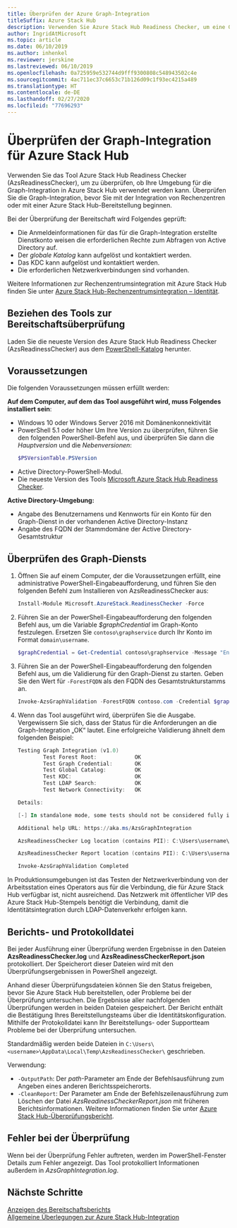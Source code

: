 ```yaml
---
title: Überprüfen der Azure Graph-Integration
titleSuffix: Azure Stack Hub
description: Verwenden Sie Azure Stack Hub Readiness Checker, um eine Graph-Integration für Azure Stack Hub zu überprüfen.
author: IngridAtMicrosoft
ms.topic: article
ms.date: 06/10/2019
ms.author: inhenkel
ms.reviewer: jerskine
ms.lastreviewed: 06/10/2019
ms.openlocfilehash: 0a725959e532744d9fff9300808c548943502c4e
ms.sourcegitcommit: 4ac711ec37c6653c71b126d09c1f93ec4215a489
ms.translationtype: HT
ms.contentlocale: de-DE
ms.lasthandoff: 02/27/2020
ms.locfileid: "77696293"
---
```

# <a name="validate-graph-integration-for-azure-stack-hub"></a>Überprüfen der Graph-Integration für Azure Stack Hub

Verwenden Sie das Tool Azure Stack Hub Readiness Checker (AzsReadinessChecker), um zu überprüfen, ob Ihre Umgebung für die Graph-Integration in Azure Stack Hub verwendet werden kann. Überprüfen Sie die Graph-Integration, bevor Sie mit der Integration von Rechenzentren oder mit einer Azure Stack Hub-Bereitstellung beginnen.

Bei der Überprüfung der Bereitschaft wird Folgendes geprüft:

* Die Anmeldeinformationen für das für die Graph-Integration erstellte Dienstkonto weisen die erforderlichen Rechte zum Abfragen von Active Directory auf.
* Der *globale Katalog* kann aufgelöst und kontaktiert werden.
* Das KDC kann aufgelöst und kontaktiert werden.
* Die erforderlichen Netzwerkverbindungen sind vorhanden.

Weitere Informationen zur Rechenzentrumsintegration mit Azure Stack Hub finden Sie unter [Azure Stack Hub-Rechenzentrumsintegration – Identität](azure-stack-integrate-identity.md).

## <a name="get-the-readiness-checker-tool"></a>Beziehen des Tools zur Bereitschaftsüberprüfung

Laden Sie die neueste Version des Azure Stack Hub Readiness Checker (AzsReadinessChecker) aus dem [PowerShell-Katalog](https://aka.ms/AzsReadinessChecker) herunter.

## <a name="prerequisites"></a>Voraussetzungen

Die folgenden Voraussetzungen müssen erfüllt werden:

**Auf dem Computer, auf dem das Tool ausgeführt wird, muss Folgendes installiert sein**:

* Windows 10 oder Windows Server 2016 mit Domänenkonnektivität
* PowerShell 5.1 oder höher Um Ihre Version zu überprüfen, führen Sie den folgenden PowerShell-Befehl aus, und überprüfen Sie dann die *Hauptversion* und die *Nebenversionen*:
    ```powershell
    $PSVersionTable.PSVersion
    ```
* Active Directory-PowerShell-Modul.
* Die neueste Version des Tools [Microsoft Azure Stack Hub Readiness Checker](https://aka.ms/AzsReadinessChecker).

**Active Directory-Umgebung:**

* Angabe des Benutzernamens und Kennworts für ein Konto für den Graph-Dienst in der vorhandenen Active Directory-Instanz
* Angabe des FQDN der Stammdomäne der Active Directory-Gesamtstruktur

## <a name="validate-the-graph-service"></a>Überprüfen des Graph-Diensts

1. Öffnen Sie auf einem Computer, der die Voraussetzungen erfüllt, eine administrative PowerShell-Eingabeaufforderung, und führen Sie den folgenden Befehl zum Installieren von AzsReadinessChecker aus:

    ```powershell
    Install-Module Microsoft.AzureStack.ReadinessChecker -Force
    ```

1. Führen Sie an der PowerShell-Eingabeaufforderung den folgenden Befehl aus, um die Variable *$graphCredential* im Graph-Konto festzulegen. Ersetzen Sie `contoso\graphservice` durch Ihr Konto im Format `domain\username`.

    ```powershell
    $graphCredential = Get-Credential contoso\graphservice -Message "Enter Credentials for the Graph Service Account"
    ```

1. Führen Sie an der PowerShell-Eingabeaufforderung den folgenden Befehl aus, um die Validierung für den Graph-Dienst zu starten. Geben Sie den Wert für `-ForestFQDN` als den FQDN des Gesamtstrukturstamms an.

    ```powershell
    Invoke-AzsGraphValidation -ForestFQDN contoso.com -Credential $graphCredential
    ```

1. Wenn das Tool ausgeführt wird, überprüfen Sie die Ausgabe. Vergewissern Sie sich, dass der Status für die Anforderungen an die Graph-Integration „OK“ lautet. Eine erfolgreiche Validierung ähnelt dem folgenden Beispiel:

    ```powershell
    Testing Graph Integration (v1.0)
            Test Forest Root:            OK
            Test Graph Credential:       OK
            Test Global Catalog:         OK
            Test KDC:                    OK
            Test LDAP Search:            OK
            Test Network Connectivity:   OK

    Details:

    [-] In standalone mode, some tests should not be considered fully indicative of connectivity or readiness the Azure Stack Hub Stamp requires prior to Datacenter Integration.

    Additional help URL: https://aka.ms/AzsGraphIntegration

    AzsReadinessChecker Log location (contains PII): C:\Users\username\AppData\Local\Temp\AzsReadinessChecker\AzsReadinessChecker.log

    AzsReadinessChecker Report location (contains PII): C:\Users\username\AppData\Local\Temp\AzsReadinessChecker\AzsReadinessCheckerReport.json

    Invoke-AzsGraphValidation Completed
    ```

In Produktionsumgebungen ist das Testen der Netzwerkverbindung von der Arbeitsstation eines Operators aus für die Verbindung, die für Azure Stack Hub verfügbar ist, nicht ausreichend. Das Netzwerk mit öffentlicher VIP des Azure Stack Hub-Stempels benötigt die Verbindung, damit die Identitätsintegration durch LDAP-Datenverkehr erfolgen kann.

## <a name="report-and-log-file"></a>Berichts- und Protokolldatei

Bei jeder Ausführung einer Überprüfung werden Ergebnisse in den Dateien **AzsReadinessChecker.log** und **AzsReadinessCheckerReport.json** protokolliert. Der Speicherort dieser Dateien wird mit den Überprüfungsergebnissen in PowerShell angezeigt.

Anhand dieser Überprüfungsdateien können Sie den Status freigeben, bevor Sie Azure Stack Hub bereitstellen, oder Probleme bei der Überprüfung untersuchen. Die Ergebnisse aller nachfolgenden Überprüfungen werden in beiden Dateien gespeichert. Der Bericht enthält die Bestätigung Ihres Bereitstellungsteams über die Identitätskonfiguration. Mithilfe der Protokolldatei kann Ihr Bereitstellungs- oder Supportteam Probleme bei der Überprüfung untersuchen.

Standardmäßig werden beide Dateien in `C:\Users\<username>\AppData\Local\Temp\AzsReadinessChecker\` geschrieben.

Verwendung:

* `-OutputPath`: Der *path*-Parameter am Ende der Befehlsausführung zum Angeben eines anderen Berichtsspeicherorts.
* `-CleanReport`: Der Parameter am Ende der Befehlszeilenausführung zum Löschen der Datei *AzsReadinessCheckerReport.json* mit früheren Berichtsinformationen. Weitere Informationen finden Sie unter [Azure Stack Hub-Überprüfungsbericht](azure-stack-validation-report.md).

## <a name="validation-failures"></a>Fehler bei der Überprüfung

Wenn bei der Überprüfung Fehler auftreten, werden im PowerShell-Fenster Details zum Fehler angezeigt. Das Tool protokolliert Informationen außerdem in *AzsGraphIntegration.log*.

## <a name="next-steps"></a>Nächste Schritte

[Anzeigen des Bereitschaftsberichts](azure-stack-validation-report.md)  
[Allgemeine Überlegungen zur Azure Stack Hub-Integration](azure-stack-datacenter-integration.md)  
